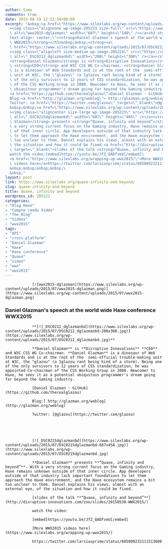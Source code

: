 ```yaml
---
author: Simo
comments: true
date: 2015-08-19 12:52:58+00:00
excerpt: "&nbsp;<a href=\"https://www.silexlabs.org/wp-content/uploads/2015/07/wwx2015-dglazman.png\"\
  ><img class=\"alignnone wp-image-205223 size-full\" src=\"https://www.silexlabs.org/wp-content/uploads/2015/07/wwx2015-dglazman.png\"\
  \ alt=\"wwx2015-dglazman\" width=\"607\" height=\"140\" /></a><h3 style=\"\
  text-align: center;\"><strong>Daniel Glazman's speech at the world wide Haxe conference\
  \ WWX2015</strong></h3>&nbsp;&nbsp;<strong><a\
  \ href=\"https://www.silexlabs.org/wp-content/uploads/2015/07/DSC0212_dglazmanbd.jpg\"\
  ><img class=\"alignleft size-medium wp-image-205224\" src=\"https://www.silexlabs.org/wp-content/uploads/2015/07/DSC0212_dglazmanbd-200x300.jpg\"\
  \ alt=\"_DSC0212_dglazmanbd\" width=\"200\" height=\"300\" /></a></strong>\
  <strong>Daniel Glazman</strong> is <strong>Disruptive Innovations</strong>\
  \ <strong>CEO</strong> and W3C CSS WG Co-chairman. <strong>Daniel Glazman</strong>\
  \ is a dinosaur of Web Standards and is at the root of the  semi-official trouble-making\
  \ unit at W3C, the \"glazou\" (a 1glazou rant being kind of a storm). Being one\
  \ of the only survivors to 12 years of CSS standardization, he was appointed Co-chairman\
  \ of the CSS Working Group in 2008. Newcomer to Haxe, he sees it as a potential\
  \ ubiquitous programmer's dream going far beyond the Gaming industry.\
  <a href=\"https://github.com/therealglazou\">Daniel Glazman - GitHub</a>\
  Blog:<a href=\"http://glazman.org/weblog\"> http://glazman.org/weblog</a>\
  Twitter: <a href=\"https://twitter.com/glazou\" target=\"_blank\">@glazou</a>\
  &nbsp;&nbsp;<a href=\"https://www.silexlabs.org/wp-content/uploads/2015/07/DSC0215dglazmanbd.jpg\"\
  ><img class=\"aligncenter size-large wp-image-205225\" src=\"https://www.silexlabs.org/wp-content/uploads/2015/07/DSC0215dglazmanbd-687x458.jpg\"\
  \ alt=\"_DSC0215dglazmanbd\" width=\"607\" height=\"405\" /></a><strong>Daniel\
  \ Glazman</strong> presents <strong>“Quaxe, infinity and beyond”</strong>. With\
  \ a very strong current focus on the Gaming industry, Haxe remains unknown outside\
  \ of that inner circle. App developers outside of that industry lack important foundations\
  \ to let them approach the Haxe environment, and the Haxe ecosystem remains a bit\
  \ too unclear to them. Daniel explains his views, almost with an external eye, of\
  \ the situation and how it could be fixed.<a href=\"http://disruptive-innovations.com/zoo/slides/20150530-WWX2015/\"\
  \ target=\"_blank\">slides of the talk <strong>“Quaxe, infinity and beyond”</strong></a>\
  watch the video:[embed]https://youtu.be/JfZ_QADfveU[/embed]\
  <a href=\"https://www.silexlabs.org/wrapping-up-wwx2015/\">More WWX2015\
  \ videos here</a>https://twitter.com/larsiusprime/status/605009232111513600\
  &nbsp;&nbsp;&nbsp;&nbsp;\
  &nbsp;"
layout: post
link: https://www.silexlabs.org/quaxe-infinity-and-beyond/
slug: quaxe-infinity-and-beyond
title: Quaxe, infinity and beyond
wordpress_id: 205221
categories:
- "Blog Haxe"
- "Compte rendu Vidéo"
- "The Blog"
- "Vidéos"
- "wwx2015"
tags:
- "API"
- "cross-platform"
- "Daniel Glazman"
- "Haxe"
- "Haxe conference"
- "Quaxe"
- "video"
- "wwx"
- "wwx2015"
---
```




				[![wwx2015-dglazman](https://www.silexlabs.org/wp-content/uploads/2015/07/wwx2015-dglazman.png)](https://www.silexlabs.org/wp-content/uploads/2015/07/wwx2015-dglazman.png)


### **Daniel Glazman's speech at the world wide Haxe conference WWX2015**






				**[![_DSC0212_dglazmanbd](https://www.silexlabs.org/wp-content/uploads/2015/07/DSC0212_dglazmanbd-200x300.jpg)](https://www.silexlabs.org/wp-content/uploads/2015/07/DSC0212_dglazmanbd.jpg)**

				**Daniel Glazman** is **Disruptive Innovations** **CEO** and W3C CSS WG Co-chairman. **Daniel Glazman** is a dinosaur of Web Standards and is at the root of the  semi-official trouble-making unit at W3C, the "glazou" (a 1glazou rant being kind of a storm). Being one of the only survivors to 12 years of CSS standardization, he was appointed Co-chairman of the CSS Working Group in 2008. Newcomer to Haxe, he sees it as a potential ubiquitous programmer's dream going far beyond the Gaming industry.

				[Daniel Glazman - GitHub](https://github.com/therealglazou)

				Blog:[ http://glazman.org/weblog](http://glazman.org/weblog)

				Twitter: [@glazou](https://twitter.com/glazou)





				[![_DSC0215dglazmanbd](https://www.silexlabs.org/wp-content/uploads/2015/07/DSC0215dglazmanbd-687x458.jpg)](https://www.silexlabs.org/wp-content/uploads/2015/07/DSC0215dglazmanbd.jpg)

				**Daniel Glazman** presents **“Quaxe, infinity and beyond”**. With a very strong current focus on the Gaming industry, Haxe remains unknown outside of that inner circle. App developers outside of that industry lack important foundations to let them approach the Haxe environment, and the Haxe ecosystem remains a bit too unclear to them. Daniel explains his views, almost with an external eye, of the situation and how it could be fixed.

				[slides of the talk **“Quaxe, infinity and beyond”**](http://disruptive-innovations.com/zoo/slides/20150530-WWX2015/)

				watch the video:

				[embed]https://youtu.be/JfZ_QADfveU[/embed]

				[More WWX2015 videos here](https://www.silexlabs.org/wrapping-up-wwx2015/)

				https://twitter.com/larsiusprime/status/605009232111513600










